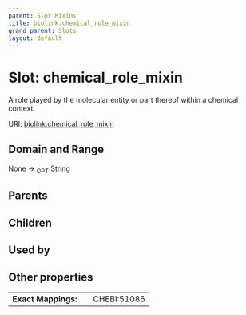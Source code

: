```yaml
---
parent: Slot Mixins
title: biolink:chemical_role_mixin
grand_parent: Slots
layout: default
---
```


# Slot: chemical_role_mixin


A role played by the molecular entity or part thereof within a chemical context.

URI: [biolink:chemical_role_mixin](https://w3id.org/biolink/vocab/chemical_role_mixin)

## Domain and Range

None ->  <sub>OPT</sub> [String](types/String.md)

## Parents


## Children


## Used by


## Other properties

|  |  |  |
| --- | --- | --- |
| **Exact Mappings:** | | CHEBI:51086 |

